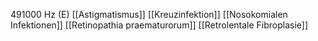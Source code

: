 491000 Hz (E)
[[Astigmatismus]]
[[Kreuzinfektion]]
[[Nosokomialen Infektionen]]
[[Retinopathia praematurorum]]
[[Retrolentale Fibroplasie]]